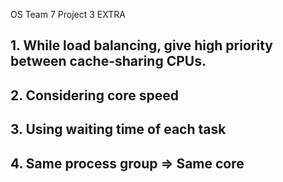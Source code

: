 OS Team 7 Project 3 EXTRA

## 1. While load balancing, give high priority between cache-sharing CPUs.



## 2. Considering core speed


## 3. Using waiting time of each task


## 4. Same process group => Same core

